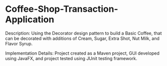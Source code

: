 # Coffee-Shop-Transaction-Application
Description: 
Using the Decorator design pattern to build a Basic Coffee, that can be decorated with additions of Cream, Sugar, Extra Shot, Nut Milk, and Flavor Syrup. 

Implementation Details: 
Project created as a Maven project, GUI developed using JavaFX, and project tested using JUnit testing framework. 
